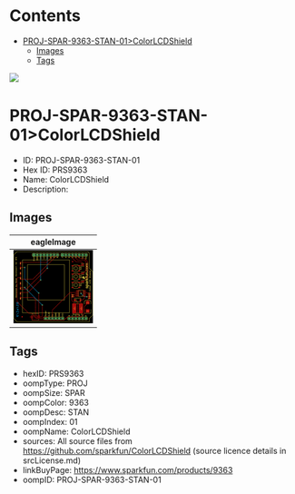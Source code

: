 



Contents
========

* [PROJ-SPAR-9363-STAN-01>ColorLCDShield](#proj-spar-9363-stan-01colorlcdshield)
	* [Images](#images)
	* [Tags](#tags)
  
![][im]
# PROJ-SPAR-9363-STAN-01>ColorLCDShield

- ID: PROJ-SPAR-9363-STAN-01
- Hex ID: PRS9363
- Name: ColorLCDShield
- Description: 

## Images
  
  

|eagleImage|
| :---: |
|[![eagleImage](eagleImage_140.png)](eagleImage_.png)|

## Tags

- hexID: PRS9363
- oompType: PROJ
- oompSize: SPAR
- oompColor: 9363
- oompDesc: STAN
- oompIndex: 01
- oompName: ColorLCDShield
- sources: All source files from https://github.com/sparkfun/ColorLCDShield (source licence details in srcLicense.md)
- linkBuyPage: https://www.sparkfun.com/products/9363
- oompID: PROJ-SPAR-9363-STAN-01



[im]: eagleImage_450.png
